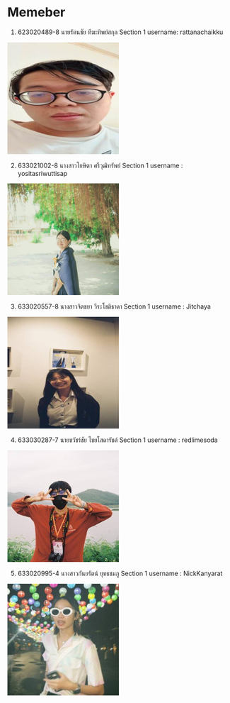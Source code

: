 <h1>Memeber</h1>

1. 623020489-8	 นายรัตนชัย ทีฆะทิพย์สกุล		Section 1		username: rattanachaikku

<img src="https://github.com/yositasriwuttisap/Semester-2-2565/blob/main/media/%E0%B8%A3%E0%B8%B1%E0%B8%95%E0%B8%99%E0%B8%8A%E0%B8%B1%E0%B8%A2.jpg" width=50% height=50%>

2. 633021002-8	 นางสาวโยษิตา ศรีวุฒิทรัพย์		Section 1		username : yositasriwuttisap

<img src="https://raw.githubusercontent.com/yositasriwuttisap/Semester-2-2565/b67f6ef64eb1ad5e90b25739e0527c75ae6e3663/media/%E0%B9%82%E0%B8%A2%E0%B8%A9%E0%B8%B4%E0%B8%95%E0%B8%B2.jpg" width=50% height=50%>

3. 633020557-8	 นางสาวจิตชยา วีระโชติธาดา			Section 1		username : Jitchaya

<img src="https://raw.githubusercontent.com/yositasriwuttisap/Semester-2-2565/main/media/%E0%B8%88%E0%B8%B4%E0%B8%95%E0%B8%8A%E0%B8%A2%E0%B8%B2.jpg" width=50% height=50%>

4. 633030287-7	 นายชวัชร์ชัย ไชยโสดารัชต์		Section 1		username : redlimesoda

<img src="https://raw.githubusercontent.com/yositasriwuttisap/Semester-2-2565/main/media/%E0%B8%8A%E0%B8%A7%E0%B8%B1%E0%B8%8A%E0%B8%A3%E0%B9%8C%E0%B8%8A%E0%B8%B1%E0%B8%A2.jpg" width=50% height=50%>

5. 633020995-4	 นางสาวกันยรัตน์ ยุทธชมภู			Section 1			username : NickKanyarat
<img src="https://raw.githubusercontent.com/yositasriwuttisap/Semester-2-2565/main/media/%E0%B8%81%E0%B8%B1%E0%B8%99%E0%B8%A2%E0%B8%A3%E0%B8%B1%E0%B8%95%E0%B8%99%E0%B9%8C.jpg" width=50% height=50%>


